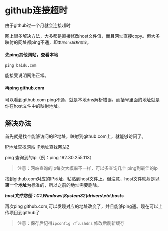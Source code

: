 # github连接超时

由于github过一个月就会连接超时

网上很多解决方法，大多都是直接修改host文件值，而且网址直接copy。但大多映射的网址都ping不通，即`本地dns解析错误`。

#### 先ping其他网站，查看本地

```
ping baidu.com
```

能接受说明网络正常。

#### 再ping github.com

可以看到github.com ping不通，就是本地dns解析错误。而括号里面的地址就是你在host文件中的映射地址。

## 解决办法

首先就是找个能够访问的IP地址，映射到github.com上，就能够访问了。

[IP地址查找网站](https://ip.911cha.com/github.com.html)
[IP地址查找网站2](http://tool.chinaz.com/dns/)

ping 查询到的ip（例：ping 192.30.255.113）

> 注意：网站查询的ip每次大概率不一样，可以多查询几个 ping到最佳的ip

找到github.com对应的IP地址，粘贴到host文件上。但注意，host文件映射是以**第一个地址**为标准的，所以之前的地址需要删除。

**_host文件路径：C:\Windows\System32\drivers\etc\hosts_**

再次ping github.com,可以发现对应的地址改变了，并且能够ping通。现在可以上传项目到github了

> 注意：保存后记得`ipconfig /flushdns` 修改后刷新缓存

